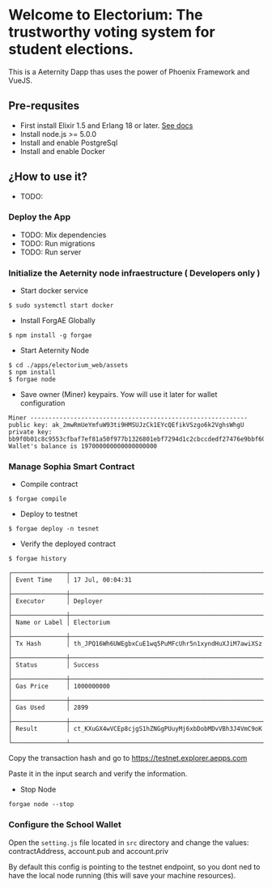 # Welcome to Electorium: The trustworthy voting system for student elections.

This is a Aeternity Dapp thas uses the power of Phoenix Framework and VueJS.

## Pre-requsites

* First install Elixir 1.5 and Erlang 18 or later. [See docs](https://hexdocs.pm/phoenix/installation.html)
* Install node.js >= 5.0.0
* Install and enable PostgreSql
* Install and enable Docker

## ¿How to use it?

* TODO:

### Deploy the App

* TODO: Mix dependencies
* TODO: Run migrations
* TODO: Run server


### Initialize the Aeternity node infraestructure ( Developers only )

* Start docker service
```
$ sudo systemctl start docker

```

* Install ForgAE Globally
```
$ npm install -g forgae
```

* Start Aeternity Node
```
$ cd ./apps/electorium_web/assets
$ npm install
$ forgae node
```

* Save owner (Miner) keypairs. Yow will use it later for wallet configuration

```
Miner ------------------------------------------------------------
public key: ak_2mwRmUeYmfuW93ti9HMSUJzCk1EYcQEfikVSzgo6k2VghsWhgU
private key: bb9f0b01c8c9553cfbaf7ef81a50f977b1326801ebf7294d1c2cbccdedf27476e9bbf604e611b5460a3b3999e9771b6f60417d73ce7c5519e12f7e127a1225ca
Wallet's balance is 197000000000000000000 
```

### Manage Sophia Smart Contract

* Compile contract
```
$ forgae compile
```

* Deploy to testnet
```
$ forgae deploy -n tesnet
```

* Verify the deployed contract
```
$ forgae history

┌───────────────┬──────────────────────────────────────────────────────┐
│ Event Time    │ 17 Jul, 00:04:31                                     │
├───────────────┼──────────────────────────────────────────────────────┤
│ Executor      │ Deployer                                             │
├───────────────┼──────────────────────────────────────────────────────┤
│ Name or Label │ Electorium                                           │
├───────────────┼──────────────────────────────────────────────────────┤
│ Tx Hash       │ th_JPQ16Wh6UWEgbxCuE1wq5PuMFcUhr5n1xyndHuXJiM7awiXSz │
├───────────────┼──────────────────────────────────────────────────────┤
│ Status        │ Success                                              │
├───────────────┼──────────────────────────────────────────────────────┤
│ Gas Price     │ 1000000000                                           │
├───────────────┼──────────────────────────────────────────────────────┤
│ Gas Used      │ 2899                                                 │
├───────────────┼──────────────────────────────────────────────────────┤
│ Result        │ ct_KXuGX4wVCEp8cjgS1hZNGgPUuyMj6xbDobMDvVBh3J4VmC9oK │
└───────────────┴──────────────────────────────────────────────────────┘
```

Copy the transaction hash and go to https://testnet.explorer.aepps.com

Paste it in the input search and verify the information.

* Stop Node
```
forgae node --stop
```

### Configure the School Wallet

Open the `setting.js` file located in `src` directory and change the values: contractAddress, account.pub and account.priv 

By default this config is pointing to the testnet endpoint, so you dont ned to have the local node running (this will save your machine resources).

